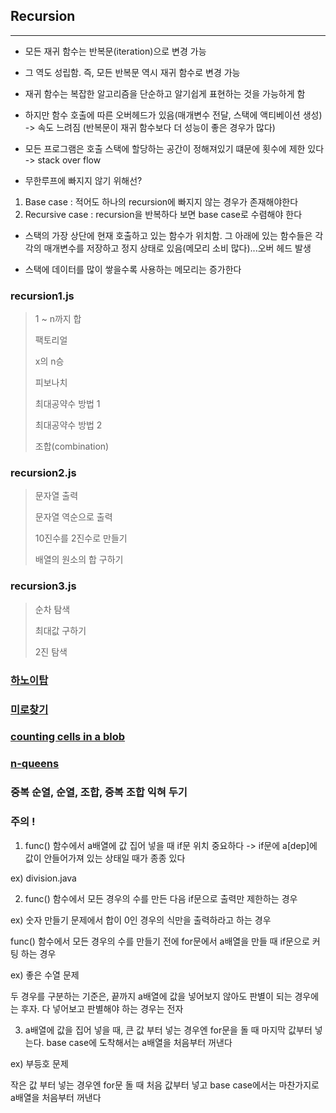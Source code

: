 ## Recursion
---
* 모든 재귀 함수는 반복문(iteration)으로 변경 가능

* 그 역도 성립함. 즉, 모든 반복문 역시 재귀 함수로 변경 가능

* 재귀 함수는 복잡한 알고리즘을 단순하고 알기쉽게 표현하는 것을 가능하게 함

* 하지만 함수 호출에 따른 오버헤드가 있음(매개변수 전달, 스택에 액티베이션 생성) -> 속도 느려짐 (반복문이 재귀 함수보다 더 성능이 좋은 경우가 많다)

* 모든 프로그램은 호출 스택에 할당하는 공간이 정해져있기 떄문에 횟수에 제한 있다 -> stack over flow

* 무한루프에 빠지지 않기 위해선?
 1.  Base case : 적어도 하나의 recursion에 빠지지 않는 경우가 존재해야한다
 2. Recursive case : recursion을 반복하다 보면 base case로 수렴해야 한다

* 스택의 가장 상단에 현재 호출하고 있는 함수가 위치함. 그 아래에 있는 함수들은 각각의 매개변수를 저장하고 정지 상태로 있음(메모리 소비 많다)...오버 헤드 발생

* 스택에 데이터를 많이 쌓을수록 사용하는 메모리는 증가한다


### recursion1.js

> 1 ~ n까지 합
>
> 팩토리얼
>
> x의 n승
>
> 피보나치
>
> 최대공약수 방법 1
>
> 최대공약수 방법 2
>
> 조합(combination)


### recursion2.js

> 문자열 출력
>
> 문자열 역순으로 출력
>
> 10진수를 2진수로 만들기
>
> 배열의 원소의 합 구하기

### recursion3.js

> 순차 탐색
>
> 최대값 구하기
>
> 2진 탐색

### [하노이탑](./hanoi)

### [미로찾기](./maze)

### [counting cells in a blob](./countingCells)

### [n-queens](./n-queens)

### 중복 순열, 순열, 조합, 중복 조합 익혀 두기

### 주의 !

1. func() 함수에서 a배열에 값 집어 넣을 때 if문 위치 중요하다 -> if문에 a[dep]에 값이 안들어가져 있는 상태일 때가 종종 있다

  ex) division.java

2. func() 함수에서 모든 경우의 수를 만든 다음 if문으로 출력만 제한하는 경우

  ex) 숫자 만들기 문제에서 합이 0인 경우의 식만을 출력하라고 하는 경우

  func() 함수에서 모든 경우의 수를 만들기 전에 for문에서 a배열을 만들 때 if문으로 커팅 하는 경우

  ex) 좋은 수열 문제

  두 경우를 구분하는 기준은, 끝까지 a배열에 값을 넣어보지 않아도 판별이 되는 경우에는 후자. 다 넣어보고 판별해야 하는 경우는 전자

3. a배열에 값을 집어 넣을 때, 큰 값 부터 넣는 경우엔 for문을 돌 때 마지막 값부터 넣는다. base case에 도착해서는 a배열을 처음부터 꺼낸다

  ex) 부등호 문제

  작은 값 부터 넣는 경우엔 for문 돌 때 처음 값부터 넣고 base case에서는 마찬가지로 a배열을 처음부터 꺼낸다
